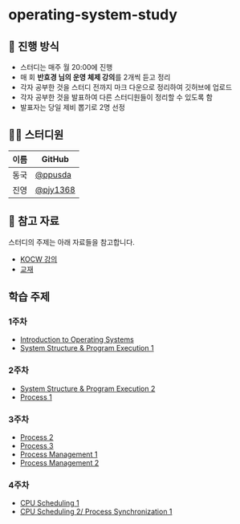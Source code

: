 # operating-system-study
## 🌳 진행 방식  
- 스터디는 매주 월 20:00에 진행  
- 매 회 **반효경 님의 운영 체제 강의**를 2개씩 듣고 정리   
- 각자 공부한 것을 스터디 전까지 마크 다운으로 정리하여 깃허브에 업로드  
- 각자 공부한 것을 발표하여 다른 스터디원들이 정리할 수 있도록 함  
- 발표자는 당일 제비 뽑기로 2명 선정

## 👨‍💻  스터디원
| 이름   | GitHub                                         |
| ---- | ---------------------------------------------- |
| 동국 | [@ppusda](https://github.com/ppusda)|
| 진영 | [@pjy1368](https://github.com/pjy1368) |

## 📌 참고 자료
스터디의 주제는 아래 자료들을 참고합니다.
- [KOCW 강의](http://www.kocw.or.kr/home/cview.do?mty=p&kemId=1046323)
- [교재](http://www.kyobobook.co.kr/product/detailViewKor.laf?ejkGb=KOR&mallGb=KOR&barcode=9791158903589)

## 학습 주제
### 1주차
- [Introduction to Operating Systems](https://core.ewha.ac.kr/publicview/C0101020140307151724641842?vmode=f)
- [System Structure & Program Execution 1](https://core.ewha.ac.kr/publicview/C0101020140311132925816476?vmode=f)

### 2주차
- [System Structure & Program Execution 2](https://core.ewha.ac.kr/publicview/C0101020140314151238067290?vmode=f)
- [Process 1](https://core.ewha.ac.kr/publicview/C0101020140318134023355997?vmode=f)

### 3주차
- [Process 2](https://core.ewha.ac.kr/publicview/C0101020140321141759959993?vmode=f)
- [Process 3](https://core.ewha.ac.kr/publicview/C0101020140321143516139010?vmode=f)
- [Process Management 1](https://core.ewha.ac.kr/publicview/C0101020140321144554159683?vmode=f)
- [Process Management 2](https://core.ewha.ac.kr/publicview/C0101020140325134428879622?vmode=f)

### 4주차
- [CPU Scheduling 1](https://core.ewha.ac.kr/publicview/C0101020140328151311578473?vmode=f)
- [CPU Scheduling 2/ Process Synchronization 1](https://core.ewha.ac.kr/publicview/C0101020140401134252676046?vmode=f)
